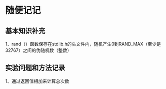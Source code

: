 # 随便记记
## 基本知识补充
1、rand（）函数保存在stdlib.h的头文件内，随机产生0到RAND_MAX（至少是32767）之间的伪随机数（整数）

## 实验问题和方法记录
1、通过返回值相加来计算总次数
